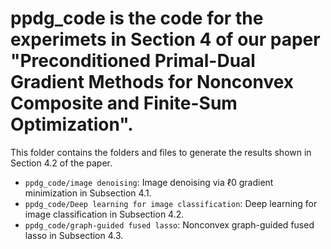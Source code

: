 # ppdg_code is the code for the experimets in Section 4 of  our paper "Preconditioned Primal-Dual Gradient Methods for Nonconvex Composite and Finite-Sum Optimization".
This folder contains the folders and files to generate the results shown in Section 4.2 of the paper.
- `ppdg_code/image denoising`: Image denoising via ℓ0 gradient minimization in Subsection 4.1.
- `ppdg_code/Deep learning for image classification`:   Deep learning for image classification in Subsection 4.2.
- `ppdg_code/graph-guided fused lasso`:  Nonconvex graph-guided fused lasso in Subsection 4.3.
